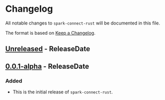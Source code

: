# Changelog

All notable changes to `spark-connect-rust` will be documented in this file.

The format is based on [Keep a Changelog](https://keepachangelog.com/en/1.0.0/).

<!-- @next-header@ -->

## [Unreleased] - ReleaseDate

## [0.0.1-alpha] - ReleaseDate

### Added

* This is the initial release of `spark-connect-rust`.

<!-- @next-url@ -->
[Unreleased]: https://github.com/edmondop/spark-connect-rust/compare/v0.0.1-alpha...HEAD
[0.0.1-alpha]: https://github.com/edmondop/spark-connect-rust/releases/tag/v0.0.1-alpha
